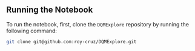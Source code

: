 ## Running the Notebook

To run the notebook, first, clone the `DQMExplore` repository by running the following command:

```bash
git clone git@github.com:roy-cruz/DQMExplore.git

